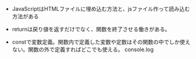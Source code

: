 - JavaScriptはHTMLファイルに埋め込む方法と、jsファイル作って読み込む方法がある  

- returnは戻り値を返すだけでなく、関数を終了させる働きがある。
- constで変数定義。関数内で定義した変数や定数はその関数の中でしか使えない。関数の外で定義すればどこでも使える。
console.log
